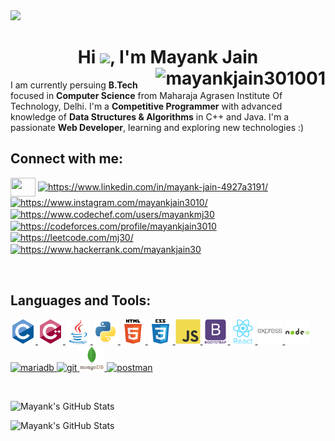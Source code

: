 <img src="https://www.linkpicture.com/q/Copy-of-Purple-and-Pink-Modern-Work-From-Home-Simple-Presentation.png">
<h1 align="center">Hi <img src="https://github.com/TheDudeThatCode/TheDudeThatCode/blob/master/Assets/Hi.gif" width="35px">, I'm Mayank Jain
<img align="right" src="https://komarev.com/ghpvc/?username=mayankjain301001&label=Profile%20views&color=0e75b6&style=flat" alt="mayankjain301001" /> </h1>
<p>I am currently persuing <b>B.Tech</b> focused in <b>Computer Science</b> from Maharaja Agrasen Institute Of Technology, Delhi. I'm a <b>Competitive Programmer</b> with advanced knowledge of <b>Data Structures & Algorithms</b> in C++ and Java. I'm a passionate <b>Web Developer</b>, learning and exploring new technologies :)</p>
<h2 align="left">Connect with me:</h2>
<p align="left">
<a href="mailto:mayank30.mj@gmail.com" target="_blank"><img align="center" src="https://cdn.jsdelivr.net/npm/simple-icons@v3/icons/gmail.svg" height="30" width="40" /></a>
<a href="https://www.linkedin.com/in/mayank-jain-4927a3191/" target="blank"><img align="center" src="https://cdn.jsdelivr.net/npm/simple-icons@v3/icons/linkedin.svg" alt="https://www.linkedin.com/in/mayank-jain-4927a3191/" height="30" width="40" /></a>
<a href="https://www.instagram.com/mayankjain3010/" target="blank"><img align="center" src="https://cdn.jsdelivr.net/npm/simple-icons@v3/icons/instagram.svg" alt="https://www.instagram.com/mayankjain3010/" height="30" width="40" /></a>
<a href="https://www.codechef.com/users/mayankmj30" target="blank"><img align="center" src="https://cdn.jsdelivr.net/npm/simple-icons@v3/icons/codechef.svg" alt="https://www.codechef.com/users/mayankmj30" height="30" width="40" /></a>
<a href="https://codeforces.com/profile/mayankjain3010" target="blank"><img align="center" src="https://cdn.jsdelivr.net/npm/simple-icons@v3/icons/codeforces.svg" alt="https://codeforces.com/profile/mayankjain3010" height="30" width="40" /></a>
<a href="https://leetcode.com/mj30/" target="blank"><img align="center" src="https://cdn.jsdelivr.net/npm/simple-icons@v3/icons/leetcode.svg" alt="https://leetcode.com/mj30/" height="30" width="40" /></a>
<a href="https://www.hackerrank.com/mayankjain30" target="blank"><img align="center" src="https://cdn.jsdelivr.net/npm/simple-icons@v3/icons/hackerrank.svg"" alt="https://www.hackerrank.com/mayankjain30" height="30" width="40" /></a>
</p> <br>
  
<h2 align="left">Languages and Tools:</h2>
<p align="left"> <a href="https://www.cprogramming.com/" target="_blank"> <img src="https://raw.githubusercontent.com/devicons/devicon/master/icons/c/c-original.svg" alt="c" width="40" height="40"/> </a>  <a href="https://www.w3schools.com/cpp/" target="_blank"> <img src="https://raw.githubusercontent.com/devicons/devicon/master/icons/cplusplus/cplusplus-original.svg" alt="cplusplus" width="40" height="40"/> </a> <a href="https://www.java.com" target="_blank"> <img src="https://raw.githubusercontent.com/devicons/devicon/master/icons/java/java-original.svg" alt="java" width="40" height="40"/> </a> <a href="https://www.python.org" target="_blank"> <img src="https://raw.githubusercontent.com/devicons/devicon/master/icons/python/python-original.svg" alt="python" width="40" height="40"/> </a> <a href="https://www.w3.org/html/" target="_blank"> <img src="https://raw.githubusercontent.com/devicons/devicon/master/icons/html5/html5-original-wordmark.svg" alt="html5" width="40" height="40"/> </a>  <a href="https://www.w3schools.com/css/" target="_blank"> <img src="https://raw.githubusercontent.com/devicons/devicon/master/icons/css3/css3-original-wordmark.svg" alt="css3" width="40" height="40"/> </a> <a href="https://developer.mozilla.org/en-US/docs/Web/JavaScript" target="_blank"> <img src="https://raw.githubusercontent.com/devicons/devicon/master/icons/javascript/javascript-original.svg" alt="javascript" width="40" height="40"/> </a>  <a href="https://getbootstrap.com" target="_blank"> <img src="https://raw.githubusercontent.com/devicons/devicon/master/icons/bootstrap/bootstrap-plain-wordmark.svg" alt="bootstrap" width="40" height="40"/> </a> <a href="https://reactjs.org/" target="_blank"> <img src="https://raw.githubusercontent.com/devicons/devicon/master/icons/react/react-original-wordmark.svg" alt="react" width="40" height="40"/> </a> <a href="https://expressjs.com" target="_blank"> <img src="https://raw.githubusercontent.com/devicons/devicon/master/icons/express/express-original-wordmark.svg" alt="express" width="40" height="40"/> </a> <a href="https://nodejs.org" target="_blank"> <img src="https://raw.githubusercontent.com/devicons/devicon/master/icons/nodejs/nodejs-original-wordmark.svg" alt="nodejs" width="40" height="40"/> </a> <a href="https://mariadb.org/" target="_blank"> <img src="https://www.vectorlogo.zone/logos/mariadb/mariadb-icon.svg" alt="mariadb" width="40" height="40"/> </a> <a href="https://git-scm.com/" target="_blank"> <img src="https://www.vectorlogo.zone/logos/git-scm/git-scm-icon.svg" alt="git" width="40" height="40"/> </a> <a href="https://www.mongodb.com/" target="_blank"> <img src="https://raw.githubusercontent.com/devicons/devicon/master/icons/mongodb/mongodb-original-wordmark.svg" alt="mongodb" width="40" height="40"/> </a>  <a href="https://postman.com" target="_blank"> <img src="https://www.vectorlogo.zone/logos/getpostman/getpostman-icon.svg" alt="postman" width="40" height="40"/> </a></p> <br>

![Mayank's GitHub Stats](https://github-readme-stats.vercel.app/api?username=Mayankjain301001&show_icons=true&theme=midnight-purple)
<br />

![Mayank's GitHub Stats](https://github-readme-stats.vercel.app/api/top-langs?username=Mayankjain301001&show_icons=true&theme=midnight-purple&locale=en&layout=compact)
<br />
